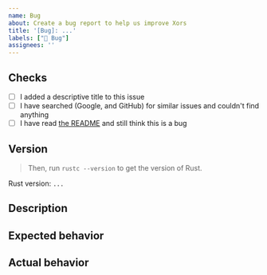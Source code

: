 ```yaml
---
name: Bug
about: Create a bug report to help us improve Xors
title: '[Bug]: ...'
labels: ["🐞 Bug"]
assignees: ''
---
```


## Checks

* [ ] I added a descriptive title to this issue
* [ ] I have searched (Google, and GitHub) for similar issues and couldn't find anything
* [ ] I have read [the README](https://github.com/TheAwiteb/xors/blob/master/README.md) and still think this is a bug

## Version
<!-- Report for the bug only if it's present in the latest version of Xors.
If you are not using the latest version, please update and check if the bug is still present. -->

> Then, run `rustc --version` to get the version of Rust.

Rust version: `...`

## Description
<!-- A clear and concise description of what the bug is. -->

## Expected behavior
<!-- A clear and concise description of what you expected to happen. -->

## Actual behavior
<!-- A clear and concise description of what happens. -->
